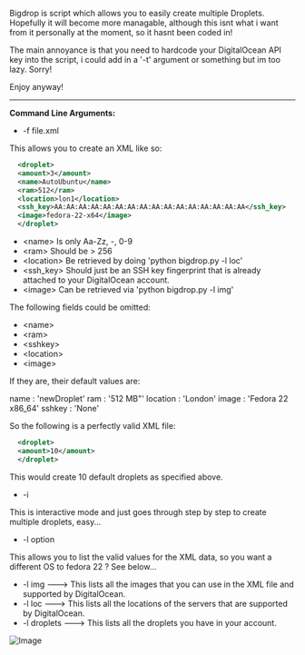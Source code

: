 Bigdrop is script which allows you to easily create multiple Droplets. Hopefully it will become more managable, although this isnt what i want from it personally at the moment, so it hasnt been coded in!

The main annoyance is that you need to hardcode your DigitalOcean API key into the script, i could add in a '-t' argument or something but im too lazy. Sorry!

Enjoy anyway!
____________________________________________________________________

**Command Line Arguments:**

* -f file.xml

This allows you to create an XML like so:

```XML
  <droplet>
  <amount>3</amount>
  <name>AutoUbuntu</name>
  <ram>512</ram>
  <location>lon1</location>
  <ssh_key>AA:AA:AA:AA:AA:AA:AA:AA:AA:AA:AA:AA:AA:AA:AA:AA</ssh_key>
  <image>fedora-22-x64</image>
  </droplet>
```
* \<name\> Is only Aa-Zz, -, 0-9
* \<ram\> Should be \> 256
* \<location\> Be retrieved by doing 'python bigdrop.py -l loc'
* \<ssh_key\> Should just be an SSH key fingerprint that is already attached to your DigitalOcean account.
* \<image\> Can be retrieved via 'python bigdrop.py -l img'

The following fields could be omitted:

* \<name\>
* \<ram\>
* \<sshkey\>
* \<location\>
* \<image\>

If they are, their default values are:

name     : 'newDroplet'
ram      : '512 MB"'
location : 'London'
image	   : 'Fedora 22 x86_64'
sshkey	 : 'None'

So the following is a perfectly valid XML file:

```XML
  <droplet>
  <amount>10</amount>
  </droplet>
```

This would create 10 default droplets as specified above.

* -i

This is interactive mode and just goes through step by step to create multiple droplets, easy...

*  -l option

This allows you to list the valid values for the XML data, so you want a different OS to fedora 22 ? See below...

* -l img		    --->	This lists all the images that you can use in the XML file and supported by DigitalOcean.
* -l loc		    --->	This lists all the locations of the servers that are supported by DigitalOcean.
* -l droplets 	--->	This lists all the droplets you have in your account.

![Image]()
